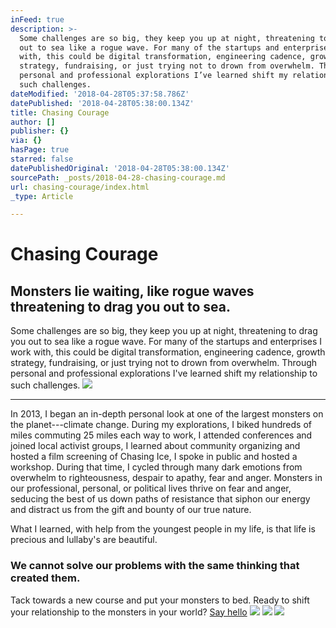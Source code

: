 ```yaml
---
inFeed: true
description: >-
  Some challenges are so big, they keep you up at night, threatening to drag you
  out to sea like a rogue wave. For many of the startups and enterprises I work
  with, this could be digital transformation, engineering cadence, growth
  strategy, fundraising, or just trying not to drown from overwhelm. Through
  personal and professional explorations I’ve learned shift my relationship to
  such challenges.
dateModified: '2018-04-28T05:37:58.786Z'
datePublished: '2018-04-28T05:38:00.134Z'
title: Chasing Courage
author: []
publisher: {}
via: {}
hasPage: true
starred: false
datePublishedOriginal: '2018-04-28T05:38:00.134Z'
sourcePath: _posts/2018-04-28-chasing-courage.md
url: chasing-courage/index.html
_type: Article

---
```

# Chasing Courage

## Monsters lie waiting, like rogue waves threatening to drag you out to sea.

Some challenges are so big, they keep you up at night, threatening to drag you out to sea like a rogue wave. For many of the startups and enterprises I work with, this could be digital transformation, engineering cadence, growth strategy, fundraising, or just trying not to drown from overwhelm. Through personal and professional explorations I've learned shift my relationship to such challenges.
![](https://the-grid-user-content.s3-us-west-2.amazonaws.com/8e1810cc-644e-4d22-b00e-b1913258758c.jpg)

---

In 2013, I began an in-depth personal look at one of the largest monsters on the planet---climate change. During my explorations, I biked hundreds of miles commuting 25 miles each way to work, I attended conferences and joined local activist groups, I learned about community organizing and hosted a film screening of Chasing Ice, I spoke in public and hosted a workshop. During that time, I cycled through many dark emotions from overwhelm to righteousness, despair to apathy, fear and anger. Monsters in our professional, personal, or political lives thrive on fear and anger, seducing the best of us down paths of resistance that siphon our energy and distract us from the gift and bounty of our true nature.

What I learned, with help from the youngest people in my life, is that life is precious and lullaby's are beautiful. 

### We cannot solve our problems with the same thinking that created them.

Tack towards a new course and put your monsters to bed. Ready to shift your relationship to the monsters in your world? [Say hello][0]
![](https://the-grid-user-content.s3-us-west-2.amazonaws.com/366d5986-fb06-4d8b-8e41-d468a3c78ee0.jpg)
![](https://the-grid-user-content.s3-us-west-2.amazonaws.com/c388b8c2-6a1d-40ce-ad45-9aef8d0a86c9.jpg)
![](https://the-grid-user-content.s3-us-west-2.amazonaws.com/c65050b4-1816-4284-84df-2ee249f4c916.jpg)

[0]: http://tiny.cc/hello-daniel